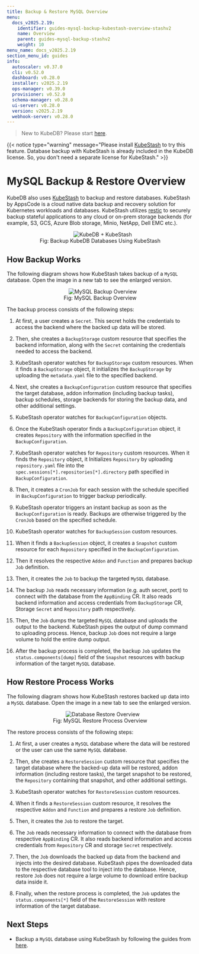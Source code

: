 ```yaml
---
title: Backup & Restore MySQL Overview
menu:
  docs_v2025.2.19:
    identifier: guides-mysql-backup-kubestash-overview-stashv2
    name: Overview
    parent: guides-mysql-backup-stashv2
    weight: 10
menu_name: docs_v2025.2.19
section_menu_id: guides
info:
  autoscaler: v0.37.0
  cli: v0.52.0
  dashboard: v0.28.0
  installer: v2025.2.19
  ops-manager: v0.39.0
  provisioner: v0.52.0
  schema-manager: v0.28.0
  ui-server: v0.28.0
  version: v2025.2.19
  webhook-server: v0.28.0
---
```


> New to KubeDB? Please start [here](/docs/v2025.2.19/README).

{{< notice type="warning" message="Please install [KubeStash](https://kubestash.com/docs/latest/setup/install/kubestash/) to try this feature. Database backup with KubeStash is already included in the KubeDB license. So, you don't need a separate license for KubeStash." >}}

# MySQL Backup & Restore Overview

KubeDB also uses [KubeStash](https://kubestash.com) to backup and restore databases. KubeStash by AppsCode is a cloud native data backup and recovery solution for Kubernetes workloads and databases. KubeStash utilizes [restic](https://github.com/restic/restic) to securely backup stateful applications to any cloud or on-prem storage backends (for example, S3, GCS, Azure Blob storage, Minio, NetApp, Dell EMC etc.).

<figure align="center">
  <img alt="KubeDB + KubeStash" src="/docs/v2025.2.19/guides/mysql/backup/kubestash/overview/images/kubedb_plus_kubestash.svg">
<figcaption align="center">Fig: Backup KubeDB Databases Using KubeStash</figcaption>
</figure>

## How Backup Works

The following diagram shows how KubeStash takes backup of a `MySQL` database. Open the image in a new tab to see the enlarged version.

<figure align="center">
  <img alt="MySQL Backup Overview" src="/docs/v2025.2.19/guides/mysql/backup/kubestash/overview/images/backup_overview.svg">
  <figcaption align="center">Fig: MySQL Backup Overview</figcaption>
</figure>

The backup process consists of the following steps:

1. At first, a user creates a `Secret`. This secret holds the credentials to access the backend where the backed up data will be stored.

2. Then, she creates a `BackupStorage` custom resource that specifies the backend information, along with the `Secret` containing the credentials needed to access the backend.

3. KubeStash operator watches for `BackupStorage` custom resources. When it finds a `BackupStorage` object, it initializes the `BackupStorage` by uploading the `metadata.yaml` file to the specified backend.

4. Next, she creates a `BackupConfiguration` custom resource that specifies the target database, addon information (including backup tasks), backup schedules, storage backends for storing the backup data, and other additional settings.

5. KubeStash operator watches for `BackupConfiguration` objects.

6. Once the KubeStash operator finds a `BackupConfiguration` object, it creates `Repository` with the information specified in the `BackupConfiguration`.

7. KubeStash operator watches for `Repository` custom resources. When it finds the `Repository` object, it Initializes `Repository` by uploading `repository.yaml` file into the `spec.sessions[*].repositories[*].directory` path specified in `BackupConfiguration`.

8. Then, it creates a `CronJob` for each session with the schedule specified in `BackupConfiguration` to trigger backup periodically.

9. KubeStash operator triggers an instant backup as soon as the `BackupConfiguration` is ready. Backups are otherwise triggered by the `CronJob` based on the specified schedule.

10. KubeStash operator watches for `BackupSession` custom resources.

11. When it finds a `BackupSession` object, it creates a `Snapshot` custom resource for each `Repository` specified in the `BackupConfiguration`.

12. Then it resolves the respective `Addon` and `Function` and prepares backup `Job` definition.

13. Then, it creates the `Job` to backup the targeted `MySQL` database.

14. The backup `Job` reads necessary information (e.g. auth secret, port)  to connect with the database from the `AppBinding` CR. It also reads backend information and access credentials from `BackupStorage` CR, Storage `Secret` and `Repository` path respectively.

15. Then, the `Job` dumps the targeted `MySQL` database and uploads the output to the backend. KubeStash pipes the output of dump command to uploading process. Hence, backup `Job` does not require a large volume to hold the entire dump output.

16. After the backup process is completed, the backup `Job` updates the `status.components[dump]` field of the `Snapshot` resources with backup information of the target `MySQL` database.

## How Restore Process Works

The following diagram shows how KubeStash restores backed up data into a `MySQL` database. Open the image in a new tab to see the enlarged version.

<figure align="center">
  <img alt="Database Restore Overview" src="/docs/v2025.2.19/guides/mysql/backup/kubestash/overview/images/restore_overview.svg">
  <figcaption align="center">Fig: MySQL Restore Process Overview</figcaption>
</figure>

The restore process consists of the following steps:

1. At first, a user creates a `MySQL` database where the data will be restored or the user can use the same `MySQL` database.

2. Then, she creates a `RestoreSession` custom resource that specifies the target database where the backed-up data will be restored, addon information (including restore tasks), the target snapshot to be restored, the `Repository` containing that snapshot, and other additional settings.

3. KubeStash operator watches for `RestoreSession` custom resources.

4. When it finds a `RestoreSession` custom resource, it resolves the respective `Addon` and `Function` and prepares a restore `Job` definition.

5. Then, it creates the `Job` to restore the target.

6. The `Job` reads necessary information to connect with the database from respective `AppBinding` CR. It also reads backend information and access credentials from `Repository` CR and storage `Secret` respectively.

7. Then, the `Job` downloads the backed up data from the backend and injects into the desired database. KubeStash pipes the downloaded data to the respective database tool to inject into the database. Hence, restore `Job` does not require a large volume to download entire backup data inside it.

8. Finally, when the restore process is completed, the `Job` updates the `status.components[*]` field of the `RestoreSession` with restore information of the target database.

## Next Steps

- Backup a `MySQL` database using KubeStash by following the guides from [here](/docs/v2025.2.19/guides/mysql/backup/kubestash/logical/).
